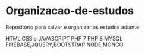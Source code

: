 # Organizacao-de-estudos
Repositório para salvar e organizar os estudos adiante

HTML,CSS e JAVASCRIPT
PHP 7
PHP 8
MYSQL
FIREBASE,JQUERY,BOOTSTRAP
NODE,MONGO
